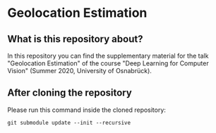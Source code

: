 # Geolocation Estimation

## What is this repository about?

In this repository you can find the supplementary material for the talk "Geolocation Estimation"
of the course "Deep Learning for Computer Vision" (Summer 2020, University of Osnabrück).


## After cloning the repository

Please run this command inside the cloned repository:

`git submodule update --init --recursive`
